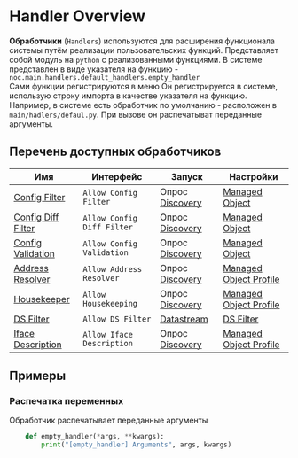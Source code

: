# Handler Overview

**Обработчики** (`Handlers`) используются для расширения функционала системы путём реализации пользовательских функций. 
Представляет собой модуль на `python` с реализованными функциями. В системе представлен в виде указателя на функцию - `noc.main.handlers.default_handlers.empty_handler`  
Сами функции регистрируются в меню Он регистрируется в системе, использую строку импорта в качестве указателя на функцию. Например, в системе есть обработчик по умолчанию - расположен в `main/hadlers/defaul.py`. При вызове он распечатыват переданные аргументы. 

## Перечень доступных обработчиков

| Имя  | Интерфейс    | Запуск     | Настройки     |
| ---- | --- | ---- | ---- | 
| [Config Filter](config-filter.md) | `Allow Config Filter` | Опрос [Discovery](../../../admin/reference/discovery/box/config.md) | [Managed Object](../../../user/reference/concepts/managed-object/index.md) |
| [Config Diff Filter](config-diff-filter.md) | `Allow Config Diff Filter` | Опрос [Discovery](../../../admin/reference/discovery/box/config.md) | [Managed Object](../../../user/reference/concepts/managed-object/index.md) |
| [Config Validation](config-validation.md) | `Allow Config Validation` | Опрос [Discovery](../../../admin/reference/discovery/box/config.md) | [Managed Object](../../../user/reference/concepts/managed-object/index.md) |
| [Address Resolver](address-resolver.md) | `Allow Address Resolver` | Опрос [Discovery](../../../admin/reference/discovery/box/hk.md) | [Managed Object Profile](../../../user/reference/concepts/managed-object-profile/index.md) | 
| [Housekeeper](housekeeper.md) | `Allow Housekeeping` | Опрос [Discovery](../../../admin/reference/discovery/box/hk.md) | [Managed Object Profile](../../../user/reference/concepts/managed-object-profile/index.md) |
| [DS Filter](ds-filter.md) | `Allow DS Filter` | [Datastream](../api/datastream/index.md) | [DS Filter](../../../user/reference/concepts/managed-object-profile/index.md) |
| [Iface Description](ifacedescription.md) | `Allow Iface Description` | Опрос [Discovery](../../../admin/reference/discovery/box/ifdesc.md) | [Managed Object Profile](../../../user/reference/concepts/managed-object-profile/index.md) |

## Примеры

### Распечатка переменных

Обработчик распечатывает переданные аргументы

```python
    def empty_handler(*args, **kwargs):
        print("[empty_handler] Arguments", args, kwargs)
```

